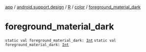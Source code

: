 [app](../../../index.md) / [android.support.design](../../index.md) / [R](../index.md) / [color](index.md) / [foreground_material_dark](./foreground_material_dark.md)

# foreground_material_dark

`static val foreground_material_dark: `[`Int`](https://kotlinlang.org/api/latest/jvm/stdlib/kotlin/-int/index.html)
`static val foreground_material_dark: `[`Int`](https://kotlinlang.org/api/latest/jvm/stdlib/kotlin/-int/index.html)